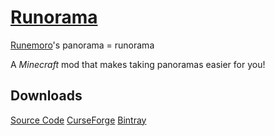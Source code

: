 # [Runorama](https://liachmodded.github.io/runorama/overview-summary.html)

[Runemoro](https://github.com/Runemoro)'s panorama = runorama

A *Minecraft* mod that makes taking panoramas easier for you!

## Downloads
[Source Code](https://github.com/liachmodded/runorama)
[CurseForge](https://www.curseforge.com/minecraft/mc-mods/runorama)
[Bintray](https://dl.bintray.com/liachmodded/doublecart/com/github/liachmodded/runorama/)

